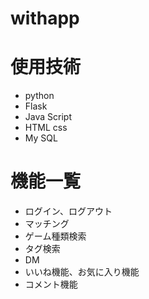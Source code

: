 # withapp

# 使用技術
- python
- Flask
- Java Script
- HTML css
- My SQL

# 機能一覧
- ログイン、ログアウト
- マッチング
- ゲーム種類検索
- タグ検索
- DM
- いいね機能、お気に入り機能
- コメント機能
